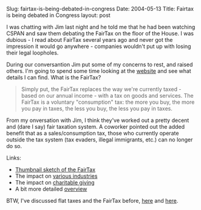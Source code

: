 Slug: fairtax-is-being-debated-in-congress
Date: 2004-05-13
Title: Fairtax is being debated in Congress
layout: post

I was chatting with Jim last night and he told me that he had been watching CSPAN and saw them debating the FairTax on the floor of the House. I was dubious - I read about FairTax several years ago and never got the impression it would go anywhere - companies wouldn't put up with losing their legal loopholes.

During our conversantion Jim put some of my concerns to rest, and raised others. I'm going to spend some time looking at the <a href="http://fairtax.org/">website</a> and see what details I can find. What is the FairTax?

>Simply put, the FairTax replaces the way we're currently taxed - based on our annual income - with a tax on goods and services. The FairTax is a voluntary "consumption" tax: the more you buy, the more you pay in taxes, the less you buy, the less you pay in taxes.

From my onversation with Jim, I think they've worked out a pretty decent and (dare I say) fair taxation system. A coworker pointed out the added benefit that as a sales/consumption tax, those who currently operate outside the tax system (tax evaders, illegal immigrants, etc.) can no longer do so.

Links:
* <a href="http://www.fairtaxvolunteer.org/smart/sketch.html">Thumbnail sketch of the FairTax</a>
* The impact on <a href="http://www.fairtaxvolunteer.org/smart/industry_impact.html">various industries</a>
* The impact on <a href="http://www.fairtaxvolunteer.org/smart/charity.html">charitable giving</a>
* A bit more detailed <a href="http://www.fairtaxvolunteer.org/smart/future.html">overview</a>

BTW, I've discussed flat taxes and the FairTax before, <a href="http://www.redmonk.net/discussion/thread.html$msgNum=1369">here</a> and <a href="http://www.redmonk.net/1373">here</a>.
